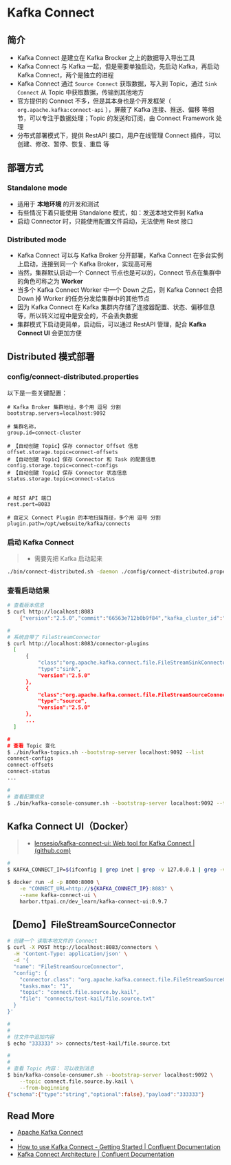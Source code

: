 # Kafka Connect



## 简介

- Kafka Connect 是建立在 Kafka Brocker 之上的数据导入导出工具
- Kafka Connect 与 Kafka 一起，但是需要单独启动，先启动 Kafka，再启动 Kafka Connect，两个是独立的进程
- Kafka Connect 通过 `Source Connect` 获取数据，写入到 Topic，通过 `Sink Connect` 从 Topic 中获取数据，传输到其他地方
- 官方提供的 Connect 不多，但是其本身也是个开发框架（ `org.apache.kafka:connect-api` ），屏蔽了 Kafka 连接、推送、偏移 等细节，可以专注于数据处理；Topic 的发送和订阅，由 Connect Framework 处理
- 分布式部署模式下，提供 RestAPI 接口，用户在线管理 Connect 插件，可以 创建、修改、暂停、恢复、重启 等



## 部署方式

### Standalone mode

- 适用于 **本地环境** 的开发和测试
- 有些情况下着只能使用 Standalone 模式，如：发送本地文件到 Kafka
- 启动 Connector 时，只能使用配置文件启动，无法使用 Rest 接口



### Distributed mode

- Kafka Connect 可以与 Kafka Broker 分开部署，Kafka Connect 在多台实例上启动，连接到同一个 Kafka Broker，实现高可用
- 当然，集群默认启动一个 Connect 节点也是可以的，Connect 节点在集群中的角色可称之为 **Worker**
- 当多个 Kafka Connect Worker 中一个 Down 之后，则 Kafka Connect 会把 Down 掉 Worker 的任务分发给集群中的其他节点
- 因为 Kafka Connect 在 Kafka 集群内存储了连接器配置、状态、偏移信息 等，所以转义过程中是安全的，不会丢失数据
- 集群模式下启动更简单，启动后，可以通过 RestAPI 管理，配合 **Kafka Connect UI** 会更加方便



## Distributed 模式部署

### config/connect-distributed.properties

以下是一些关键配置：

```properties
# Kafka Broker 集群地址，多个用 逗号 分割
bootstrap.servers=localhost:9092

# 集群名称，
group.id=connect-cluster

# 【自动创建 Topic】保存 connector Offset 信息
offset.storage.topic=connect-offsets
# 【自动创建 Topic】保存 Connector 和 Task 的配置信息
config.storage.topic=connect-configs
# 【自动创建 Topic】保存 Connector 状态信息
status.storage.topic=connect-status


# REST API 端口
rest.port=8083

# 自定义 Connect Plugin 的本地扫描路径，多个用 逗号 分割
plugin.path=/opt/websuite/kafka/connects
```



### 启动 Kafka Connect

> - 需要先把 Kafka 启动起来

```bash
./bin/connect-distributed.sh -daemon ./config/connect-distributed.properties
```



### 查看启动结果

```bash
# 查看版本信息
$ curl http://localhost:8083
	{"version":"2.5.0","commit":"66563e712b0b9f84","kafka_cluster_id":"NH6dCKVvRLKY970nFDcFXg"}

#
# 系统自带了 FileStreamConnector
$ curl http://localhost:8083/connector-plugins
  [
      {
          "class":"org.apache.kafka.connect.file.FileStreamSinkConnector",
          "type":"sink",
          "version":"2.5.0"
      },
      {
          "class":"org.apache.kafka.connect.file.FileStreamSourceConnector",
          "type":"source",
          "version":"2.5.0"
      },
      ...
  ]

#
# 查看 Topic 变化
$ ./bin/kafka-topics.sh --bootstrap-server localhost:9092 --list
connect-configs
connect-offsets
connect-status
...

#
# 查看配置信息
$ ./bin/kafka-console-consumer.sh --bootstrap-server localhost:9092 --topic connect-configs --from-beginning
```



## Kafka Connect UI（Docker）

> - [lensesio/kafka-connect-ui: Web tool for Kafka Connect | (github.com)](https://github.com/lensesio/kafka-connect-ui)

```bash
# 
$ KAFKA_CONNECT_IP=$(ifconfig | grep inet | grep -v 127.0.0.1 | grep -v 0.0.0.0 | awk '{print $2}')

$ docker run -d -p 8000:8000 \
    -e "CONNECT_URL=http://${KAFKA_CONNECT_IP}:8083" \
    --name kafka-connect-ui \
    harbor.ttpai.cn/dev_learn/kafka-connect-ui:0.9.7
```



## 【Demo】FileStreamSourceConnector

```bash
# 创建一个 读取本地文件的 Connect
$ curl -X POST http://localhost:8083/connectors \
  -H 'Content-Type: application/json' \
  -d '{
  "name": "FileStreamSourceConnector",
  "config": {
    "connector.class": "org.apache.kafka.connect.file.FileStreamSourceConnector",
    "tasks.max": "1",
    "topic": "connect.file.source.by.kail",
    "file": "connects/test-kail/file.source.txt"
  }
}'

#
#
# 往文件中追加内容
$ echo "333333" >> connects/test-kail/file.source.txt

#
#
# 查看 Topic 内容： 可以收到消息
$ bin/kafka-console-consumer.sh --bootstrap-server localhost:9092 \
	--topic connect.file.source.by.kail \
	--from-beginning
{"schema":{"type":"string","optional":false},"payload":"333333"}

```



## Read More

- [Apache Kafka Connect](http://kafka.apache.org/25/documentation.html#connect)
- 
- [How to use Kafka Connect - Getting Started | Confluent Documentation](https://docs.confluent.io/platform/current/connect/userguide.html)
- [Kafka Connect Architecture | Confluent Documentation](https://docs.confluent.io/platform/current/connect/design.html)

